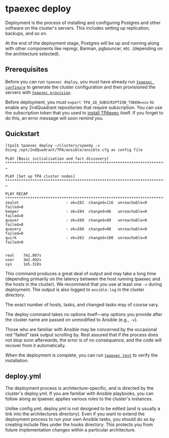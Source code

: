 tpaexec deploy
==============

Deployment is the process of installing and configuring Postgres and
other software on the cluster's servers. This includes setting up
replication, backups, and so on.

At the end of the deployment stage, Postgres will be up and running
along with other components like repmgr, Barman, pgbouncer, etc.
(depending on the architecture selected).

## Prerequisites

Before you can run ``tpaexec deploy``, you must have already run
[``tpaexec configure``](tpaexec-configure.md) to generate the cluster
configuration and then provisioned the servers with
[``tpaexec provision``](tpaexec-provision.md).

Before deployment, you must
``export TPA_2Q_SUBSCRIPTION_TOKEN=xxx`` to enable any 2ndQuadrant
repositories that require subscription. You can use the subscription
token that you used to [install TPAexec](INSTALL.md) itself. If you
forget to do this, an error message will soon remind you.

## Quickstart

```
[tpa]$ tpaexec deploy ~/clusters/speedy -v
Using /opt/2ndQuadrant/TPA/ansible/ansible.cfg as config file

PLAY [Basic initialisation and fact discovery] ************************************************************************************************************************************************
…

PLAY [Set up TPA cluster nodes] ***************************************************************************************************************************************************************
…

PLAY RECAP ************************************************************************************************************************************************************************************
zealot                     : ok=281  changed=116  unreachable=0    failed=0   
keeper                     : ok=284  changed=96   unreachable=0    failed=0   
quaver                     : ok=260  changed=89   unreachable=0    failed=0   
quavery                    : ok=260  changed=88   unreachable=0    failed=0   
quirk                      : ok=262  changed=100  unreachable=0    failed=0   


real    7m1.907s
user    3m2.492s
sys     1m5.318s
```

This command produces a great deal of output and may take a long time
(depending primarily on the latency between the host running tpaexec and
the hosts in the cluster). We recommend that you use at least one ``-v``
during deployment. The output is also logged to ``ansible.log`` in the
cluster directory.

The exact number of hosts, tasks, and changed tasks may of course vary.

The deploy command takes no options itself—any options you provide after
the cluster name are passed on unmodified to Ansible (e.g., ``-v``).

Those who are familiar with Ansible may be concerned by the occasional
red "failed" task output scrolling by. Rest assured that if the process
does not stop soon afterwards, the error is of no consequence, and the
code will recover from it automatically.

When the deployment is complete, you can run
[``tpaexec test``](tpaexec-test.md) to verify the installation.

## deploy.yml

The deployment process is architecture-specific, and is directed by the
cluster's deploy.yml. If you are familiar with Ansible playbooks, you
can follow along as tpaexec applies various roles to the cluster's
instances.

Unlike config.yml, deploy.yml is not designed to be edited (and is
usually a link into the architectures directory). Even if you want to
extend the deployment process to run your own Ansible tasks, you should
do so by creating include files under the hooks directory. This protects
you from future implementation changes within a particular architecture.
